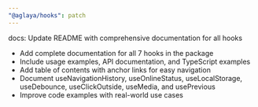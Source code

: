 ```yaml
---
"@aglaya/hooks": patch
---
```


docs: Update README with comprehensive documentation for all hooks

- Add complete documentation for all 7 hooks in the package
- Include usage examples, API documentation, and TypeScript examples
- Add table of contents with anchor links for easy navigation
- Document useNavigationHistory, useOnlineStatus, useLocalStorage, useDebounce, useClickOutside, useMedia, and usePrevious
- Improve code examples with real-world use cases
